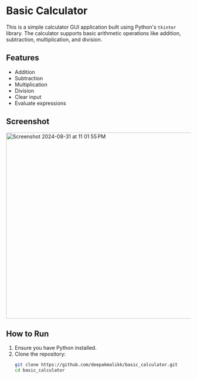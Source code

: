 # Basic Calculator

This is a simple calculator GUI application built using Python's `tkinter` library. The calculator supports basic arithmetic operations like addition, subtraction, multiplication, and division.

## Features
- Addition
- Subtraction
- Multiplication
- Division
- Clear input
- Evaluate expressions

## Screenshot
 <img width="508" alt="Screenshot 2024-08-31 at 11 01 55 PM" src="https://github.com/user-attachments/assets/7a8d206f-286b-499e-8450-9b08e7aec88f">

## How to Run

1. Ensure you have Python installed.
2. Clone the repository:
   ```bash
   git clone https://github.com/deepakmalikk/basic_calculator.git
   cd basic_calculator
